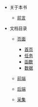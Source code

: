 - 关于本书

  - [前言](README.md)

- 文档目录
  - [页面](visual/readme.md)
    - [首页](visual/index.md)
    - [任务](visual/job.md)
    - [函数](visual/function.md)
    - [数据](visual/data.md)

  - [前端](front/readme.md)

  - [后端](back/readme.md)
  
  - [采集](spider/readme.md)
